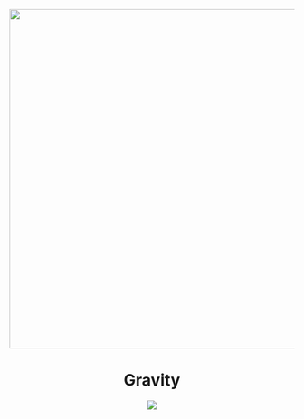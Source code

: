 <p align="center">
    <a href="https://gravity-shopping-center.surge.sh/"><img src="https://user-images.githubusercontent.com/68344264/150676536-76861ce9-05ba-460c-aed0-39e57eb860f8.png" width="600" /></a>
</p>
<h1 align="center">Gravity</h1>
<p align="center">
    <a href="https://gravity-shopping-center.surge.sh/"><img src="https://img.shields.io/static/v1?label=demo&message=link&color=green" /></a>
</p>
